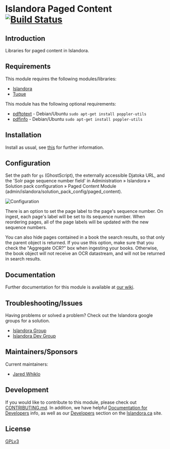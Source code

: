 # Islandora Paged Content [![Build Status](https://travis-ci.org/Islandora/islandora_paged_content.png?branch=7.x)](https://travis-ci.org/Islandora/islandora_paged_content)

## Introduction

Libraries for paged content in Islandora.

## Requirements

This module requires the following modules/libraries:

* [Islandora](https://github.com/islandora/islandora)
* [Tuque](https://github.com/islandora/tuque)

This module has the following optional requirements:
* [pdftotext](http://poppler.freedesktop.org) - Debian/Ubuntu `sudo apt-get install poppler-utils`
* [pdfinfo](http://poppler.freedesktop.org) -  Debian/Ubuntu `sudo apt-get install poppler-utils`

## Installation

Install as usual, see [this](https://drupal.org/documentation/install/modules-themes/modules-7) for further information.

## Configuration

Set the path for `gs` (GhostScript), the externally accessible Djatoka URL, and the 'Solr page sequence number field' in Administration » Islandora » Solution pack configuration » Paged Content Module (admin/islandora/solution_pack_config/paged_content).

![Configuration](https://camo.githubusercontent.com/3dc4302d5d459ecf9d6b253be397d446243afde9/687474703a2f2f692e696d6775722e636f6d2f545a65423973772e706e67)

There is an option to set the page label to the page's sequence number. On ingest, each page's label will be set to its sequence number. When reordering pages, all of the page labels will be updated with the new sequence numbers.

You can also hide pages contained in a book the search results, so that only the parent object is returned.  If you use this option, make sure that you check the "Aggregate OCR?" box when ingesting your books.  Otherwise, the book object will not receive an OCR datastream, and will not be returned in search results. 

## Documentation

Further documentation for this module is available at [our wiki](https://wiki.duraspace.org/display/ISLANDORA/Islandora+Paged+Content).

## Troubleshooting/Issues

Having problems or solved a problem? Check out the Islandora google groups for a solution.

* [Islandora Group](https://groups.google.com/forum/?hl=en&fromgroups#!forum/islandora)
* [Islandora Dev Group](https://groups.google.com/forum/?hl=en&fromgroups#!forum/islandora-dev)

## Maintainers/Sponsors

Current maintainers:

* [Jared Whiklo](https://github.com/whikloj)

## Development

If you would like to contribute to this module, please check out [CONTRIBUTING.md](CONTRIBUTING.md). In addition, we have helpful [Documentation for Developers](https://github.com/Islandora/islandora/wiki#wiki-documentation-for-developers) info, as well as our [Developers](http://islandora.ca/developers) section on the [Islandora.ca](http://islandora.ca) site.

## License

[GPLv3](http://www.gnu.org/licenses/gpl-3.0.txt)

